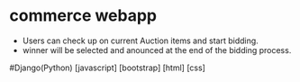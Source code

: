 # commerce webapp
+ Users can check up on current Auction items and start bidding.
+ winner will be selected and anounced at the end of the bidding process.

#Django(Python) [javascript] [bootstrap] [html] [css]
